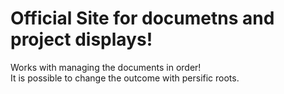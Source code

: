 # Official Site for documetns and project displays!
Works with managing the documents in order!\
It is possible to change the outcome with persific roots.
